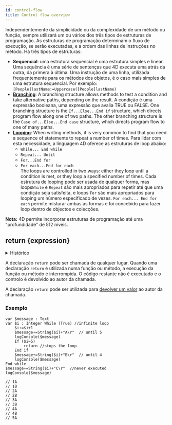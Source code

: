```yaml
---
id: control-flow
title: Control flow overview
---
```


Independentemente da simplicidade ou da complexidade de um método ou função, sempre utilizará um ou vários dos três tipos de estruturas de programação. As estruturas de programação determinam o fluxo de execução, se serão executadas, e a ordem das linhas de instruções no método. Há três tipos de estruturas:

- **Sequencial**: uma estrutura sequencial é uma estrutura simples e linear. Uma sequência é uma série de sentenças que 4D executa uma atrás da outra, da primera à última. Uma instrução de uma linha, utilizada frequentemente para os métodos dos objetos, é o caso mais simples de uma estrutura sequencial. Por exemplo: `[People]lastName:=Uppercase([People]lastName)`
- **[Branching](Concepts/cf_branching.md)**: A branching structure allows methods to test a condition and take alternative paths, depending on the result. A condição é uma expressão booleana, uma expressão que avalia TRUE ou FALSE. One branching structure is the `If...Else...End if` structure, which directs program flow along one of two paths. The other branching structure is the `Case of...Else...End case` structure, which directs program flow to one of many paths.
- **[Looping](Concepts/cf_looping.md)**: When writing methods, it is very common to find that you need a sequence of statements to repeat a number of times. Para lidar com esta necessidade, a linguagem 4D oferece as estruturas de loop abaixo:
    - `While... End while`
    - `Repeat... Until`
    - `For...End for`
    - `For each...End for each`<br/> The loops are controlled in two ways: either they loop until a condition is met, or they loop a specified number of times. Cada estrutura de looping pode ser usada de qualquer forma, mas loops`While` e `Repeat` são mais apropriados para repetir até que uma condição seja satisfeita, e loops `For` são mais apropriados para looping um número especificado de vezes. `For each... End for each` permite misturar ambas as formas e foi concebido para fazer loop dentro de objectos e colecções.

**Nota:** 4D permite incorporar estruturas de programação até uma "profundidade" de 512 níveis.


## return {expression}

<details><summary>Histórico</summary>

| Versão | Mudanças   |
| ------ | ---------- |
| v19 R4 | Adicionado |
</details>

A declaração `return` pode ser chamada de qualquer lugar. Quando uma declaração `return` é utilizada numa função ou método, a execução da função ou método é interrompida. O código restante não é executado e o controlo é devolvido ao autor da chamada.

A declaração `return` pode ser utilizada para [devolver um valor](parameters.md#return-expression) ao autor da chamada.

### Exemplo

```4d
var $message : Text
var $i : Integer While (True) //infinite loop
    $i:=$i+1
    $message+=String($i)+"A\r"  // until 5
    logConsole($message)
    If ($i=5)
        return //stops the loop
    End if 
    $message+=String($i)+"B\r"  // until 4
    logConsole($message)
End while 
$message+=String($i)+"C\r"  //never executed 
logConsole($message)

// 1A
// 1B
// 2A
// 2B
// 3A
// 3B
// 4A
// 4B
// 5A

```

